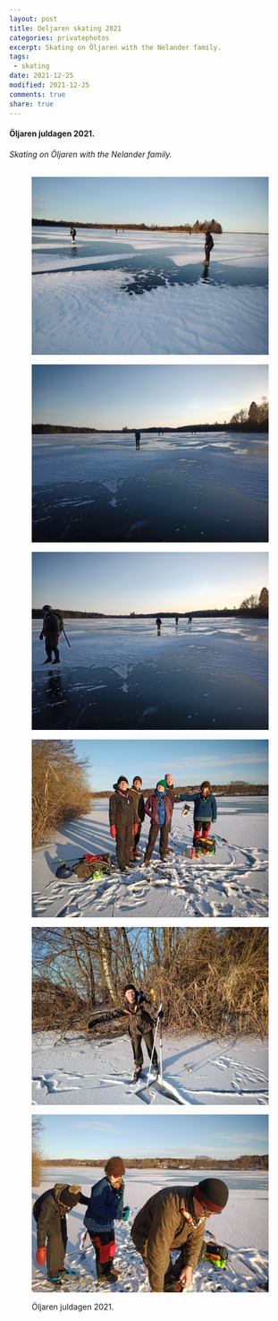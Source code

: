 ```yaml
---
layout: post
title: Oeljaren skating 2021
categories: privatephotos
excerpt: Skating on Öljaren with the Nelander family.
tags:
 - skating
date: 2021-12-25
modified: 2021-12-25
comments: true
share: true
---
```



#### Öljaren juldagen 2021.

###### Skating on Öljaren with the Nelander family.

<figure class='half'>

<a href="../../photos/se_20211225_skridskor-nelander/se_20211225_skridskor-nelander_m_IMG_20211225_122925_252.jpg"><img src="../../photos/se_20211225_skridskor-nelander/se_20211225_skridskor-nelander_m_IMG_20211225_122925_252.jpg" alt="image"></a>

<a href="../../photos/se_20211225_skridskor-nelander/se_20211225_skridskor-nelander_m_IMG_20211225_123230_731.jpg"><img src="../../photos/se_20211225_skridskor-nelander/se_20211225_skridskor-nelander_m_IMG_20211225_123230_731.jpg" alt="image"></a>

<a href="../../photos/se_20211225_skridskor-nelander/se_20211225_skridskor-nelander_m_IMG_20211225_123258_624.jpg"><img src="../../photos/se_20211225_skridskor-nelander/se_20211225_skridskor-nelander_m_IMG_20211225_123258_624.jpg" alt="image"></a>

<a href="../../photos/se_20211225_skridskor-nelander/se_20211225_skridskor-nelander_m_IMG_20211225_125550_106.jpg"><img src="../../photos/se_20211225_skridskor-nelander/se_20211225_skridskor-nelander_m_IMG_20211225_125550_106.jpg" alt="image"></a>

<a href="../../photos/se_20211225_skridskor-nelander/se_20211225_skridskor-nelander_m_IMG_20211225_125618_271.jpg"><img src="../../photos/se_20211225_skridskor-nelander/se_20211225_skridskor-nelander_m_IMG_20211225_125618_271.jpg" alt="image"></a>

<a href="../../photos/se_20211225_skridskor-nelander/se_20211225_skridskor-nelander_m_IMG_20211225_130537_373.jpg"><img src="../../photos/se_20211225_skridskor-nelander/se_20211225_skridskor-nelander_m_IMG_20211225_130537_373.jpg" alt="image"></a>

<figcaption>Öljaren juldagen 2021.</figcaption>

</figure>
